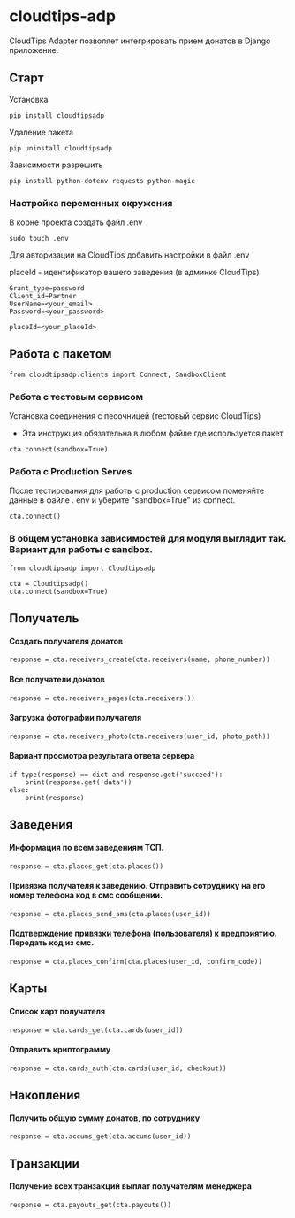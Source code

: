 # cloudtips-adp
CloudTips Adapter позволяет интегрировать прием донатов в Django приложение.

## Старт
Установка
```angular2html
pip install cloudtipsadp
```
Удаление пакета
```angular2html
pip uninstall cloudtipsadp
```
Зависимости разрешить 
```angular2html
pip install python-dotenv requests python-magic
```
### Настройка переменных окружения
В корне проекта создать файл .env 

```angular2html
sudo touch .env
```
Для авторизации на CloudTips добавить настройки в файл .env

placeId - идентификатор вашего заведения (в админке CloudTips)

```angular2html
Grant_type=password
Client_id=Partner
UserName=<your_email>
Password=<your_password>

placeId=<your_placeId>
```

##  Работа с пакетом

```angular2html
from cloudtipsadp.clients import Connect, SandboxClient 
```
### Работа с тестовым сервисом
Установка соединения c песочницей (тестовый сервис CloudTips)
* Эта инструкция обязательна в любом файле где используется пакет
```angular2html
cta.connect(sandbox=True)
```
### Работа с Production Serves
После тестирования для работы с production сервисом поменяйте данные в файле .
env и уберите "sandbox=True" из сonnect.
```angular2html
cta.connect()
```

### В общем установка зависимостей для модуля выглядит так. Вариант для работы с sandbox.
```angular2html
from cloudtipsadp import Cloudtipsadp

cta = Cloudtipsadp()
cta.connect(sandbox=True)
```


## Получатель
#### Создать получателя донатов

```angular2html
response = cta.receivers_create(cta.receivers(name, phone_number))
```
#### Все получатели донатов
```angular2html
response = cta.receivers_pages(cta.receivers())
```
#### Загрузка фотографии получателя
```angular2html
response = cta.receivers_photo(cta.receivers(user_id, photo_path))
```

#### Вариант просмотра результата ответа сервера
```angular2html
if type(response) == dict and response.get('succeed'):
    print(response.get('data'))
else:
    print(response)
```


## Заведения
#### Информация по всем заведениям ТСП.
```angular2html
response = cta.places_get(cta.places())
```
#### Привязка получателя к заведению. Отправить сотруднику на его номер телефона код в смс сообщении.
```angular2html
response = cta.places_send_sms(cta.places(user_id))
```
#### Подтверждение привязки телефона (пользователя) к предприятию. Передать код из смс.
```angular2html
response = cta.places_confirm(cta.places(user_id, confirm_code))
```



## Карты
#### Список карт получателя
```angular2html
response = cta.cards_get(cta.cards(user_id))
```
#### Отправить криптограмму
```angular2html
response = cta.cards_auth(cta.cards(user_id, checkout))
```

## Накопления
#### Получить общую сумму донатов, по сотруднику
```angular2html
response = cta.accums_get(cta.accums(user_id))
```

## Транзакции
#### Получение всех транзакций выплат получателям менеджера
```angular2html
response = cta.payouts_get(cta.payouts())
```